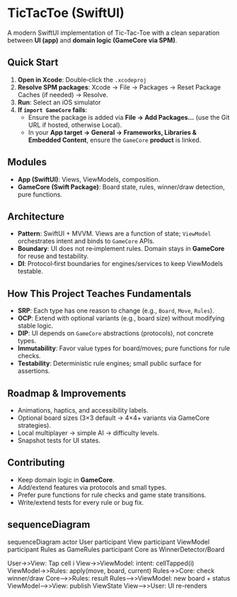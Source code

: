 # TicTacToe (SwiftUI)

A modern SwiftUI implementation of Tic-Tac-Toe with a clean separation between **UI (app)** and **domain logic (GameCore via SPM)**.

## Quick Start


1. **Open in Xcode**: Double‑click the `.xcodeproj`
2. **Resolve SPM packages**: Xcode → File → Packages → Reset Package Caches (if needed) → Resolve.
3. **Run**: Select an iOS simulator
4. **If `import GameCore` fails**:
   - Ensure the package is added via **File → Add Packages…** (use the Git URL if hosted, otherwise Local).
   - In your **App target → General → Frameworks, Libraries & Embedded Content**, ensure the `GameCore` **product** is linked.
## Modules

- **App (SwiftUI)**: Views, ViewModels, composition.
- **GameCore (Swift Package)**: Board state, rules, winner/draw detection, pure functions.
## Architecture


- **Pattern**: SwiftUI + MVVM. Views are a function of state; `ViewModel` orchestrates intent and binds to `GameCore` APIs.
- **Boundary**: UI does not re‑implement rules. Domain stays in **GameCore** for reuse and testability.
- **DI**: Protocol‑first boundaries for engines/services to keep ViewModels testable.

## How This Project Teaches Fundamentals


- **SRP**: Each type has one reason to change (e.g., `Board`, `Move`, `Rules`).
- **OCP**: Extend with optional variants (e.g., board size) without modifying stable logic.
- **DIP**: UI depends on `GameCore` abstractions (protocols), not concrete types.
- **Immutability**: Favor value types for board/moves; pure functions for rule checks.
- **Testability**: Deterministic rule engines; small public surface for assertions.

## Roadmap & Improvements

- Animations, haptics, and accessibility labels.
- Optional board sizes (3×3 default → 4×4+ variants via GameCore strategies).
- Local multiplayer → simple AI → difficulty levels.
- Snapshot tests for UI states.
  
## Contributing

- Keep domain logic in **GameCore**.
- Add/extend features via protocols and small types.
- Prefer pure functions for rule checks and game state transitions.
- Write/extend tests for every rule or bug fix.

## sequenceDiagram

  sequenceDiagram
  actor User
  participant View
  participant ViewModel
  participant Rules as GameRules
  participant Core as WinnerDetector/Board

  User->>View: Tap cell i
  View->>ViewModel: intent: cellTapped(i)
  ViewModel->>Rules: apply(move, board, current)
  Rules->>Core: check winner/draw
  Core-->>Rules: result
  Rules-->>ViewModel: new board + status
  ViewModel-->>View: publish ViewState
  View-->>User: UI re-renders

